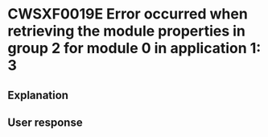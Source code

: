 # CWSXF0019E Error occurred when retrieving the module properties in group 2 for module 0 in application 1: 3

## Explanation

## User response